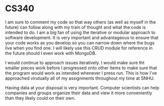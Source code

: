 # CS340
I am sure to comment my code so that way others (as well as myself in the future) can follow along with my train of thought and what the code is intended to do. I am a big fan of using the iterative or modular approach to software development. It is very important and advantageous to ensure that your code works as you develop so you can narrow down where the bugs live when you find one. I will likely use this CRUD module for reference in the future should I even work with MongoDB.

I would continue to approach issues iteratively. I would make sure tht smaller pieces work before I progressed onto other items to make sure that the program would work as intended whenever I press run. This is how I've approached virutually all of my assignments throughout my time at SNHU.

Having data at your disposal is very important. Computer scientists can help companies and groups organize their data and view it more conveniently than they likely could on their own. 
